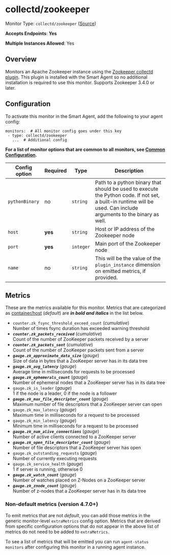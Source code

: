 
<!--- Generated by to-integrations-repo script in Smart Agent repo, DO NOT MODIFY HERE --->
<!--- GENERATED BY gomplate from scripts/docs/templates/monitor-page.md.tmpl --->

# collectd/zookeeper

Monitor Type: `collectd/zookeeper` ([Source](https://github.com/signalfx/signalfx-agent/tree/master/pkg/monitors/collectd/zookeeper))

**Accepts Endpoints**: **Yes**

**Multiple Instances Allowed**: Yes

## Overview

Monitors an Apache Zookeeper instance using the [Zookeeper collectd
plugin](https://github.com/signalfx/collectd-zookeeper). This plugin is
installed with the Smart Agent so no additional installation is required to
use this monitor.  Supports Zookeeper 3.4.0 or later.


## Configuration

To activate this monitor in the Smart Agent, add the following to your
agent config:

```
monitors:  # All monitor config goes under this key
 - type: collectd/zookeeper
   ...  # Additional config
```

**For a list of monitor options that are common to all monitors, see [Common
Configuration](../monitor-config.html#common-configuration).**


| Config option | Required | Type | Description |
| --- | --- | --- | --- |
| `pythonBinary` | no | `string` | Path to a python binary that should be used to execute the Python code. If not set, a built-in runtime will be used.  Can include arguments to the binary as well. |
| `host` | **yes** | `string` | Host or IP address of the Zookeeper node |
| `port` | **yes** | `integer` | Main port of the Zookeeper node |
| `name` | no | `string` | This will be the value of the `plugin_instance` dimension on emitted metrics, if provided. |


## Metrics

These are the metrics available for this monitor.
Metrics that are categorized as
[container/host](https://docs.signalfx.com/en/latest/admin-guide/usage.html#about-custom-bundled-and-high-resolution-metrics)
(*default*) are ***in bold and italics*** in the list below.


 - `counter.zk_fsync_threshold_exceed_count` (*cumulative*)<br>    Number of times fsync duration has exceeded warning threshold
 - ***`counter.zk_packets_received`*** (*cumulative*)<br>    Count of the number of ZooKeeper packets received by a server
 - ***`counter.zk_packets_sent`*** (*cumulative*)<br>    Count of the number of ZooKeeper packets sent from a server
 - ***`gauge.zk_approximate_data_size`*** (*gauge*)<br>    Size of data in bytes that a ZooKeeper server has in its data tree
 - ***`gauge.zk_avg_latency`*** (*gauge*)<br>    Average time in milliseconds for requests to be processed
 - ***`gauge.zk_ephemerals_count`*** (*gauge*)<br>    Number of ephemeral nodes that a ZooKeeper server has in its data tree
 - `gauge.zk_is_leader` (*gauge*)<br>    1 if the node is a leader, 0 if the node is a follower
 - ***`gauge.zk_max_file_descriptor_count`*** (*gauge*)<br>    Maximum number of file descriptors that a ZooKeeper server can open
 - `gauge.zk_max_latency` (*gauge*)<br>    Maximum time in milliseconds for a request to be processed
 - `gauge.zk_min_latency` (*gauge*)<br>    Minimum time in milliseconds for a request to be processed
 - ***`gauge.zk_num_alive_connections`*** (*gauge*)<br>    Number of active clients connected to a ZooKeeper server
 - ***`gauge.zk_open_file_descriptor_count`*** (*gauge*)<br>    Number of file descriptors that a ZooKeeper server has open
 - `gauge.zk_outstanding_requests` (*gauge*)<br>    Number of currently executing requests
 - `gauge.zk_service_health` (*gauge*)<br>    1 if server is running, otherwise 0
 - ***`gauge.zk_watch_count`*** (*gauge*)<br>    Number of watches placed on Z-Nodes on a ZooKeeper server
 - ***`gauge.zk_znode_count`*** (*gauge*)<br>    Number of z-nodes that a ZooKeeper server has in its data tree

### Non-default metrics (version 4.7.0+)

To emit metrics that are not _default_, you can add those metrics in the
generic monitor-level `extraMetrics` config option.  Metrics that are derived
from specific configuration options that do not appear in the above list of
metrics do not need to be added to `extraMetrics`.

To see a list of metrics that will be emitted you can run `agent-status
monitors` after configuring this monitor in a running agent instance.



